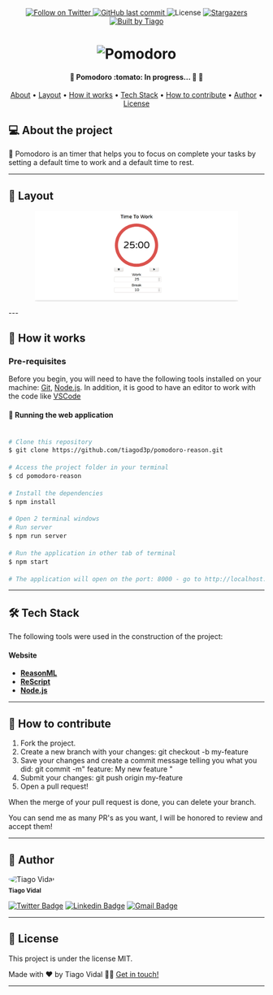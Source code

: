 
<p align="center">
  <a href="https://www.twitter.com/tiagod3p/">
    <img alt="Follow on Twitter" src="https://img.shields.io/twitter/follow/tiagod3p?label=Follow&style=social">
  </a>
  
  <a href="https://github.com/tiagod3p/pomodoro-reason/commits/master">
    <img alt="GitHub last commit" src="https://img.shields.io/github/last-commit/tiagod3p/pomodoro-reason">
  </a>
    
   <img alt="License" src="https://img.shields.io/badge/license-MIT-brightgreen">

   <a href="https://github.com/tiagod3p/pomodoro-reason/stargazers">
    <img alt="Stargazers" src="https://img.shields.io/github/stars/tiagod3p/pomodoro-reason?style=social">
  </a>

  <a href="https://www.linkedin.com/in/tiagovidaldepaula/">
    <img alt="Built by Tiago" src="https://img.shields.io/badge/built%20by-Tiago%20Vidal-%237519C1">
  </a>
</p>
<h1 align="center">
    <img alt="Pomodoro" title="#pomodoro-reason" src="./assets/banner.png" />
</h1>

<h4 align="center"> 
	🚧 Pomodoro :tomato: In progress... 🚀 🚧
</h4>

<p align="center">
 <a href="#-about-the-project">About</a> •
 <a href="#-layout">Layout</a> • 
 <a href="#-how-it-works">How it works</a> • 
 <a href="#-tech-stack">Tech Stack</a> • 
 <a href="#-how-to-contribute">How to contribute</a> • 
 <a href="#-author">Author</a> • 
 <a href="#user-content--license">License</a>
</p>


## 💻 About the project

:tomato: Pomodoro is an timer that helps you to focus on complete your tasks by setting a default time to work and a default time to rest.

---

## 🎨 Layout

<p align="center" style="display: flex; align-items: flex-start; justify-content: center;">
  <img alt="Image of pomodoro website" title="#pomodoro-reason" src="./assets/pomodoro.png" width="400px">
</p>
---

## 🚀 How it works

### Pre-requisites

Before you begin, you will need to have the following tools installed on your machine:
[Git](https://git-scm.com), [Node.js](https://nodejs.org/en/). 
In addition, it is good to have an editor to work with the code like [VSCode](https://code.visualstudio.com/)


#### 🧭 Running the web application

```bash

# Clone this repository
$ git clone https://github.com/tiagod3p/pomodoro-reason.git

# Access the project folder in your terminal
$ cd pomodoro-reason

# Install the dependencies
$ npm install

# Open 2 terminal windows
# Run server
$ npm run server

# Run the application in other tab of terminal
$ npm start

# The application will open on the port: 8000 - go to http://localhost:8000

```

---

## 🛠 Tech Stack

The following tools were used in the construction of the project:

#### **Website**
-   **[ReasonML](https://reasonml.github.io/)**
-   **[ReScript](https://rescript-lang.org/)**
-   **[Node.js](https://nodejs.org/)**


---

## 💪 How to contribute

1. Fork the project.
2. Create a new branch with your changes: git checkout -b my-feature
3. Save your changes and create a commit message telling you what you did: git commit -m" feature: My new feature "
4. Submit your changes: git push origin my-feature
5. Open a pull request!

When the merge of your pull request is done, you can delete your branch.

You can send me as many PR's as you want, I will be honored to review and accept them!

---

## 🦸 Author


 <img style="border-radius: 50%;" src="https://avatars0.githubusercontent.com/u/62674726?s=460&u=1c4408eb9492a7bf31a18b0a17f8ed7c444ab56b&v=4" width="100px;" alt="Tiago Vidal"/>
 <br />
 <sub><b>Tiago Vidal</b></sub>
 <br />

[![Twitter Badge](https://img.shields.io/twitter/url?label=%40tiagod3p&style=social&url=https://twitter.com/tiagod3p)](https://twitter.com/tiagod3p) [![Linkedin Badge](https://img.shields.io/badge/-Tiago-blue?style=flat-square&logo=Linkedin&logoColor=white&link=https://www.linkedin.com/in/tiagovidaldepaula/)](https://www.linkedin.com/in/tiagovidaldepaula/) 
[![Gmail Badge](https://img.shields.io/badge/-tiagod3p@gmail.com-c14438?style=flat-square&logo=Gmail&logoColor=white&link=mailto:tiagod3p@gmail.com)](mailto:tiagod3p@gmail.com)

---

## 📝 License

This project is under the license MIT.

Made with ❤️ by Tiago Vidal 👋🏽 [Get in touch!](https://www.linkedin.com/in/tiagovidaldepaula/)

---
